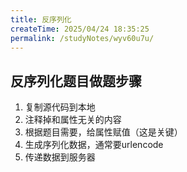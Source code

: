 ```yaml
---
title: 反序列化
createTime: 2025/04/24 18:35:25
permalink: /studyNotes/wyv60u7u/
---
```

## 反序列化题目做题步骤

1. 复制源代码到本地
2. 注释掉和属性无关的内容
3. 根据题目需要，给属性赋值（这是关键）
4. 生成序列化数据，通常要urlencode
5. 传递数据到服务器